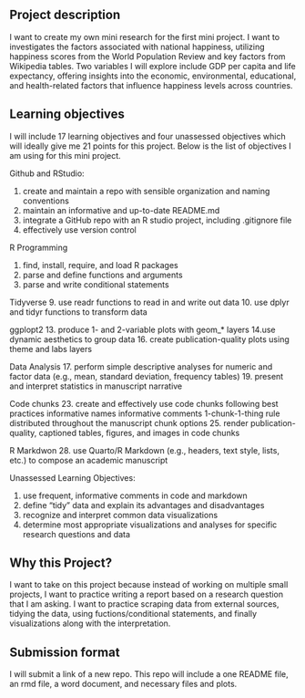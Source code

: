 ## Project description

I want to create my own mini research for the first mini project. I want to investigates the factors associated with national happiness, utilizing happiness scores from the World Population Review and key factors from Wikipedia tables. Two variables I will explore include GDP per capita and life expectancy, offering insights into the economic, environmental, educational, and health-related factors that influence happiness levels across countries.

## Learning objectives

I will include 17 learning objectives and four unassessed objectives which will ideally give me 21 points for this project. Below is the list of objectives I am using for this mini project.  

Github and RStudio:

1. create and maintain a repo with sensible organization and naming conventions
2. maintain an informative and up-to-date README.md
3. integrate a GitHub repo with an R studio project, including .gitignore file
4. effectively use version control

R Programming
1. find, install, require, and load R packages
7. parse and define functions and arguments
8. parse and write conditional statements

Tidyverse
9. use readr functions to read in and write out data
10. use dplyr and tidyr functions to transform data

ggplopt2
13. produce 1- and 2-variable plots with geom_* layers
14.use dynamic aesthetics to group data
16. create publication-quality plots using theme and labs layers

Data Analysis
17. perform simple descriptive analyses for numeric and factor data (e.g., mean, standard deviation, frequency tables)
19. present and interpret statistics in manuscript narrative

Code chunks
23. create and effectively use code chunks following best practices informative names informative comments 1-chunk-1-thing rule distributed throughout the manuscript chunk options
25. render publication-quality, captioned tables, figures, and images in code chunks

R Markdwon
28. use Quarto/R Markdown (e.g., headers, text style, lists, etc.) to compose an academic manuscript

Unassessed Learning Objectives: 
1. use frequent, informative comments in code and markdown
14. define “tidy” data and explain its advantages and disadvantages
15. recognize and interpret common data visualizations
16. determine most appropriate visualizations and analyses for specific research questions and data
  
## Why this Project? 

I want to take on this project because instead of working on multiple small projects, I want to practice writing a report based on a research question that I am asking. I want to practice scraping data from external sources, tidying the data, using fuctions/conditional statements, and finally visualizations along with the interpretation.

## Submission format

I will submit a link of a new repo. This repo will include a one README file, an rmd file, a word document, and necessary files and plots.  
